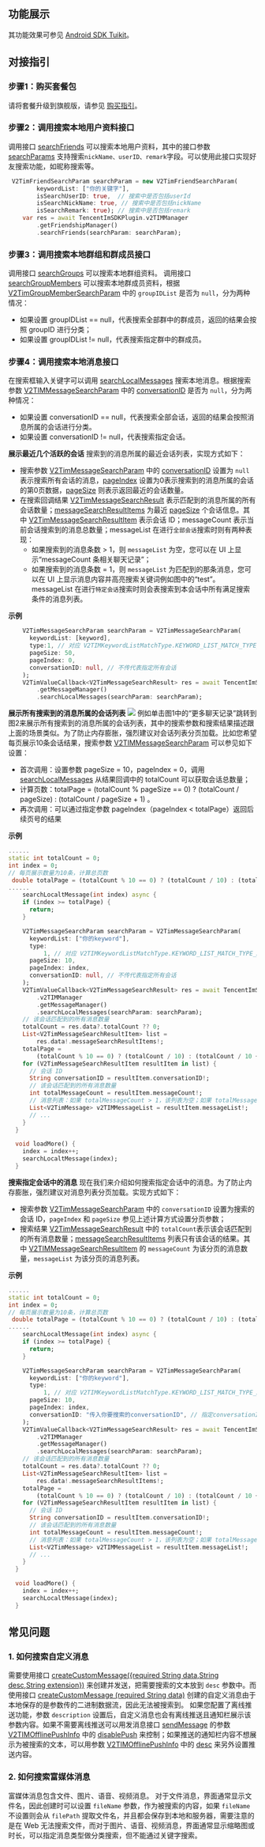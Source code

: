 ## 功能展示
其功能效果可参见 [Android SDK Tuikit](https://cloud.tencent.com/document/product/269/56936)。

## 对接指引
### 步骤1：购买套餐包
请将套餐升级到旗舰版，请参见  [购买指引](https://cloud.tencent.com/document/product/269/32458)。

### 步骤2：调用搜索本地用户资料接口
调用接口 [searchFriends](https://pub.dev/documentation/tencent_im_sdk_plugin/latest/manager_v2_tim_friendship_manager/V2TIMFriendshipManager/searchFriends.html) 可以搜索本地用户资料，其中的接口参数 [searchParams](https://pub.dev/documentation/tencent_im_sdk_plugin_platform_interface/latest/models_v2_tim_friend_search_param/V2TimFriendSearchParam-class.html) 支持搜索`nickName、userID、remark`字段。可以使用此接口实现好友搜索功能，如昵称搜索等。

```dart
 V2TimFriendSearchParam searchParam = new V2TimFriendSearchParam(
        keywordList: ["你的关键字"],
        isSearchUserID: true,  // 搜索中是否包括userId
        isSearchNickName: true, // 搜索中是否包括nickName
        isSearchRemark: true); // 搜索中是否包括remark
    var res = await TencentImSDKPlugin.v2TIMManager
        .getFriendshipManager()
        .searchFriends(searchParam: searchParam);
```

### 步骤3：调用搜索本地群组和群成员接口

调用接口 [searchGroups](https://pub.dev/documentation/tencent_im_sdk_plugin/latest/manager_v2_tim_group_manager/V2TIMGroupManager/searchGroups.html) 可以搜索本地群组资料。
调用接口 [searchGroupMembers](https://pub.dev/documentation/tencent_im_sdk_plugin/latest/manager_v2_tim_group_manager/V2TIMGroupManager/searchGroupMembers.html) 可以搜索本地群成员资料，根据 [V2TimGroupMemberSearchParam](https://pub.dev/documentation/tencent_im_sdk_plugin_platform_interface/latest/models_v2_tim_group_member_search_param/V2TimGroupMemberSearchParam-class.html) 中的 `groupIDList` 是否为 `null`，分为两种情况：
- 如果设置 groupIDList == null，代表搜索全部群中的群成员，返回的结果会按照 groupID 进行分类；
- 如果设置 groupIDList != null，代表搜索指定群中的群成员。


### 步骤4：调用搜索本地消息接口
在搜索框输入关键字可以调用 [searchLocalMessages](https://pub.dev/documentation/tencent_im_sdk_plugin/latest/manager_v2_tim_message_manager/V2TIMMessageManager/searchLocalMessages.html) 搜索本地消息。根据搜索参数 [V2TIMMessageSearchParam](https://pub.dev/documentation/tencent_im_sdk_plugin_platform_interface/latest/models_v2_tim_message_search_param/V2TimMessageSearchParam-class.html) 中的 [conversationID](https://pub.dev/documentation/tencent_im_sdk_plugin_platform_interface/latest/models_v2_tim_message_search_param/V2TimMessageSearchParam/conversationID.html) 是否为 `null`，分为两种情况：
- 如果设置 conversationID == null，代表搜索全部会话，返回的结果会按照消息所属的会话进行分类。
- 如果设置 conversationID != null，代表搜索指定会话。   

**展示最近几个活跃的会话**
搜索到的消息所属的最近会话列表，实现方式如下：
- 搜索参数 [V2TimMessageSearchParam](https://pub.dev/documentation/tencent_im_sdk_plugin_platform_interface/latest/models_v2_tim_message_search_param/V2TimMessageSearchParam-class.html) 中的 [conversationID](https://pub.dev/documentation/tencent_im_sdk_plugin_platform_interface/latest/models_v2_tim_message_search_param/V2TimMessageSearchParam/conversationID.html) 设置为 `null` 表示搜索所有会话的消息，[pageIndex](https://pub.dev/documentation/tencent_im_sdk_plugin_platform_interface/latest/models_v2_tim_message_search_param/V2TimMessageSearchParam/pageIndex.html) 设置为0表示搜索到的消息所属的会话的第0页数据，[pageSize](https://pub.dev/documentation/tencent_im_sdk_plugin_platform_interface/latest/models_v2_tim_message_search_param/V2TimMessageSearchParam/pageSize.html) 则表示返回最近的会话数量。
- 在搜索回调结果 [V2TimMessageSearchResult](https://pub.dev/documentation/tencent_im_sdk_plugin_platform_interface/latest/models_v2_tim_message_search_result/V2TimMessageSearchResult-class.html) 表示匹配到的消息所属的所有会话数量；[messageSearchResultItems](https://pub.dev/documentation/tencent_im_sdk_plugin_platform_interface/latest/models_v2_tim_message_search_result/V2TimMessageSearchResult/messageSearchResultItems.html) 为最近 [pageSize](ttps://pub.dev/documentation/tencent_im_sdk_plugin_platform_interface/latest/models_v2_tim_message_search_param/V2TimMessageSearchParam/pageSize.html) 个会话信息。其中 [V2TimMessageSearchResultItem](https://pub.dev/documentation/tencent_im_sdk_plugin_platform_interface/latest/models_v2_tim_message_search_result_item/V2TimMessageSearchResultItem-class.html) 表示会话 ID；messageCount 表示当前会话搜索到的消息总数量；messageList 在进行`全部会话`搜索时则有两种表现：
	- 如果搜索到的消息条数 > 1，则 `messageList` 为空，您可以在 UI 上显示“messageCount 条相关聊天记录”；
	- 如果搜索到的消息条数 = 1，则 `messageList` 为匹配到的那条消息，您可以在 UI 上显示消息内容并高亮搜索关键词例如图中的“test”。
messageList 在进行`特定会话`搜索时则会表搜索到本会话中所有满足搜索条件的消息列表。

**示例**

```dart
    V2TimMessageSearchParam searchParam = V2TimMessageSearchParam(
      keywordList: [keyword],
      type:1, // 对应 V2TIMKeywordListMatchType.KEYWORD_LIST_MATCH_TYPE_AND sdk层处理  代表 或 与关系
      pageSize: 50, 
      pageIndex: 0, 
      conversationID: null, // 不传代表指定所有会话
    );
    V2TimValueCallback<V2TimMessageSearchResult> res = await TencentImSDKPlugin.v2TIMManager
        .getMessageManager()
        .searchLocalMessages(searchParam: searchParam);
```

**展示所有搜索到的消息所属的会话列表**
![](https://qcloudimg.tencent-cloud.cn/raw/9329201c0ce22f251c31930b53472102.png)
例如单击图1中的“更多聊天记录”跳转到图2来展示所有搜索到的消息所属的会话列表，其中的搜索参数和搜索结果描述跟上面的场景类似。为了防止内存膨胀，强烈建议对会话列表分页加载。比如您希望每页展示10条会话结果，搜索参数 [V2TIMMessageSearchParam](https://pub.dev/documentation/tencent_im_sdk_plugin_platform_interface/latest/models_v2_tim_message_search_param/V2TimMessageSearchParam-class.html) 可以参见如下设置：
- 首次调用：设置参数 pageSize = 10，pageIndex = 0，调用 [searchLocalMessages](https://pub.dev/documentation/tencent_im_sdk_plugin/latest/manager_v2_tim_message_manager/V2TIMMessageManager/searchLocalMessages.html) 从结果回调中的 totalCount 可以获取会话总数量；
- 计算页数：totalPage = (totalCount % pageSize == 0) ? (totalCount / pageSize) : (totalCount / pageSize + 1) 。
- 再次调用：可以通过指定参数 pageIndex（pageIndex < totalPage）返回后续页号的结果

  

**示例**

```dart
......
static int totalCount = 0;
int index = 0;
// 每页展示数量为10条，计算总页数
 double totalPage = (totalCount % 10 == 0) ? (totalCount / 10) : (totalCount / 10 + 1);
......
    searchLocaltMessage(int index) async {
    if (index >= totalPage) {
      return;
    }

    V2TimMessageSearchParam searchParam = V2TimMessageSearchParam(
      keywordList: ["你的keyword"],
      type:
          1, // 对应 V2TIMKeywordListMatchType.KEYWORD_LIST_MATCH_TYPE_AND sdk层处理  代表 或 与关系
      pageSize: 10,
      pageIndex: index,
      conversationID: null, // 不传代表指定所有会话
    );
    V2TimValueCallback<V2TimMessageSearchResult> res = await TencentImSDKPlugin
        .v2TIMManager
        .getMessageManager()
        .searchLocalMessages(searchParam: searchParam);
    // 该会话匹配到的所有消息数量
    totalCount = res.data?.totalCount ?? 0;
    List<V2TimMessageSearchResultItem> list =
        res.data!.messageSearchResultItems!;
    totalPage =
        (totalCount % 10 == 0) ? (totalCount / 10) : (totalCount / 10 + 1);
    for (V2TimMessageSearchResultItem resultItem in list) {
      // 会话 ID
      String conversationID = resultItem.conversationID!;
      // 该会话匹配到的所有消息数量
      int totalMessageCount = resultItem.messageCount!;
      // 消息列表：如果 totalMessageCount > 1，该列表为空；如果 totalMessageCount = 1，该列表元素为此消息
      List<V2TimMessage> v2TIMMessageList = resultItem.messageList!;
      // ...
    }
  }

  void loadMore() {
    index = index++;
    searchLocaltMessage(index);
  }

```

**搜索指定会话中的消息**
现在我们来介绍如何搜索指定会话中的消息。为了防止内存膨胀，强烈建议对消息列表分页加载。实现方式如下：
- 搜索参数 [V2TimMessageSearchParam](https://pub.dev/documentation/tencent_im_sdk_plugin_platform_interface/latest/models_v2_tim_message_search_param/V2TimMessageSearchParam-class.html) 中的 `conversationID` 设置为搜索的会话 ID，`pageIndex` 和 `pageSize` 参见上述计算方式设置分页参数；
- 搜索结果 [V2TimMessageSearchResult](https://pub.dev/documentation/tencent_im_sdk_plugin_platform_interface/latest/models_v2_tim_message_search_result/V2TimMessageSearchResult-class.html) 中的 `totalCount`表示该会话匹配到的所有消息数量；[messageSearchResultItems](https://pub.dev/documentation/tencent_im_sdk_plugin_platform_interface/latest/models_v2_tim_message_search_result/V2TimMessageSearchResult/messageSearchResultItems.html) 列表只有该会话的结果。其中 [V2TIMMessageSearchResultItem](https://pub.dev/documentation/tencent_im_sdk_plugin_platform_interface/latest/models_v2_tim_message_search_result_item/V2TimMessageSearchResultItem-class.html) 的 `messageCount` 为该分页的消息数量，`messageList` 为该分页的消息列表。

**示例**

```dart
......
static int totalCount = 0;
int index = 0;
// 每页展示数量为10条，计算总页数
 double totalPage = (totalCount % 10 == 0) ? (totalCount / 10) : (totalCount / 10 + 1);
......
    searchLocaltMessage(int index) async {
    if (index >= totalPage) {
      return;
    }

    V2TimMessageSearchParam searchParam = V2TimMessageSearchParam(
      keywordList: ["你的keyword"],
      type:
          1, // 对应 V2TIMKeywordListMatchType.KEYWORD_LIST_MATCH_TYPE_AND sdk层处理  代表 或 与关系
      pageSize: 10,
      pageIndex: index,
      conversationID: "传入你要搜索的conversationID", // 指定conversationID
    );
    V2TimValueCallback<V2TimMessageSearchResult> res = await TencentImSDKPlugin
        .v2TIMManager
        .getMessageManager()
        .searchLocalMessages(searchParam: searchParam);
    // 该会话匹配到的所有消息数量
    totalCount = res.data?.totalCount ?? 0;
    List<V2TimMessageSearchResultItem> list =
        res.data!.messageSearchResultItems!;
    totalPage =
        (totalCount % 10 == 0) ? (totalCount / 10) : (totalCount / 10 + 1);
    for (V2TimMessageSearchResultItem resultItem in list) {
      // 会话 ID
      String conversationID = resultItem.conversationID!;
      // 该会话匹配到的所有消息数量
      int totalMessageCount = resultItem.messageCount!;
      // 消息列表：如果 totalMessageCount > 1，该列表为空；如果 totalMessageCount = 1，该列表元素为此消息
      List<V2TimMessage> v2TIMMessageList = resultItem.messageList!;
      // ...
    }
  }

  void loadMore() {
    index = index++;
    searchLocaltMessage(index);
  }

```

## 常见问题
### 1. 如何搜索自定义消息
需要使用接口 [createCustomMessage({required String data,String desc,String extension})](https://pub.dev/documentation/tencent_im_sdk_plugin/latest/manager_v2_tim_message_manager/V2TIMMessageManager/createCustomMessage.html) 来创建并发送，把需要搜索的文本放到 `desc` 参数中。而使用接口 [createCustomMessage (required String data)](https://pub.dev/documentation/tencent_im_sdk_plugin/latest/manager_v2_tim_message_manager/V2TIMMessageManager/createCustomMessage.html) 创建的自定义消息由于本地保存的是参数传的二进制数据流，因此无法被搜索到。
如果您配置了离线推送功能，参数 `description` 设置后，自定义消息也会有离线推送且通知栏展示该参数内容。如果不需要离线推送可以用发消息接口 [sendMessage](https://pub.dev/documentation/tencent_im_sdk_plugin/latest/manager_v2_tim_message_manager/V2TIMMessageManager/sendMessage.html) 的参数 [V2TIMOfflinePushInfo](https://pub.dev/documentation/tencent_im_sdk_plugin_platform_interface/latest/models_v2_tim_offline_push_info/V2TimOfflinePushInfo-class.html) 中的 [disablePush](https://pub.dev/documentation/tencent_im_sdk_plugin_platform_interface/latest/models_v2_tim_offline_push_info/V2TimOfflinePushInfo/disablePush.html) 来控制；如果推送的通知栏内容不想展示为被搜索的文本，可以用参数  [V2TIMOfflinePushInfo](https://pub.dev/documentation/tencent_im_sdk_plugin_platform_interface/latest/models_v2_tim_offline_push_info/V2TimOfflinePushInfo-class.html) 中的 [desc](https://pub.dev/documentation/tencent_im_sdk_plugin_platform_interface/latest/models_v2_tim_offline_push_info/V2TimOfflinePushInfo/desc.html) 来另外设置推送内容。

### 2. 如何搜索富媒体消息
富媒体消息包含文件、图片、语音、视频消息。
对于文件消息，界面通常显示文件名，因此创建时可以设置 `fileName` 参数，作为被搜索的内容，如果 `fileName` 不设置则会从 `filePath` 提取文件名，并且都会保存到本地和服务器，需要注意的是在 Web 无法搜索文件，而对于图片、语音、视频消息，界面通常显示缩略图或时长，可以指定消息类型做分类搜索，但不能通过关键字搜索。
